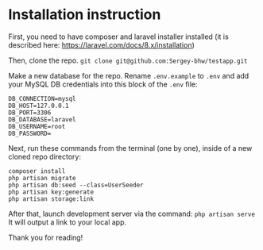 # Installation instruction

First, you need to have composer and laravel installer installed (it is described here: https://laravel.com/docs/8.x/installation)

Then, clone the repo.
`git clone git@github.com:Sergey-bhw/testapp.git`

Make a new database for the repo.
Rename `.env.example` to `.env` and add your MySQL DB credentials into this block of the `.env` file:

```
DB_CONNECTION=mysql
DB_HOST=127.0.0.1
DB_PORT=3306
DB_DATABASE=laravel
DB_USERNAME=root
DB_PASSWORD=
```
Next, run these commands from the terminal (one by one), inside of a new cloned repo directory:
```
composer install
php artisan migrate
php artisan db:seed --class=UserSeeder
php artisan key:generate
php artisan storage:link
```
After that, launch development server via the command: `php artisan serve`
It will output a link to your local app.

Thank you for reading!